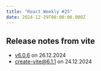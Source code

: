 ```yaml
---
title: "React Weekly #25"
date: 2024-12-29T00:00:00.000Z
---
```


## Release notes from vite

- [v6.0.6](https://github.com/vitejs/vite/releases/tag/v6.0.6) on 26.12.2024
- [create-vite@6.1.1](https://github.com/vitejs/vite/releases/tag/create-vite%406.1.1) on 24.12.2024
